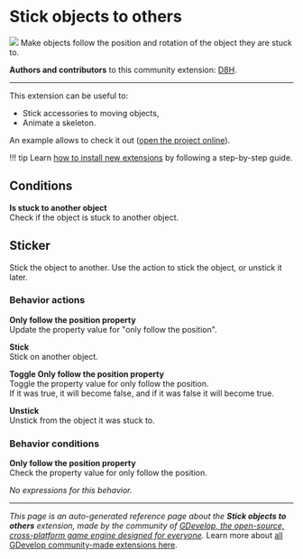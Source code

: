 # Stick objects to others

<img src="https://resources.gdevelop-app.com/assets/Icons/sticker-outline.svg" class="extension-icon"></img>
Make objects follow the position and rotation of the object they are stuck to.

**Authors and contributors** to this community extension: [D8H](https://gd.games/D8H).

---

This extension can be useful to:

* Stick accessories to moving objects,
* Animate a skeleton.

An example allows to check it out ([open the project online](https://editor.gdevelop.io/?project=example://stick-objects)).

!!! tip
    Learn [how to install new extensions](/gdevelop5/extensions/search) by following a step-by-step guide.

## Conditions

**Is stuck to another object**  
Check if the object is stuck to another object.



## Sticker 

Stick the object to another. Use the action to stick the object, or unstick it later. 

### Behavior actions

**Only follow the position property**  
Update the property value for "only follow the position".

**Stick**  
Stick on another object.

**Toggle Only follow the position property**  
Toggle the property value for only follow the position.  
If it was true, it will become false, and if it was false it will become true.

**Unstick**  
Unstick from the object it was stuck to.

### Behavior conditions

**Only follow the position property**  
Check the property value for only follow the position.

_No expressions for this behavior._


---

*This page is an auto-generated reference page about the **Stick objects to others** extension, made by the community of [GDevelop, the open-source, cross-platform game engine designed for everyone](https://gdevelop.io/).* Learn more about [all GDevelop community-made extensions here](/gdevelop5/extensions).
